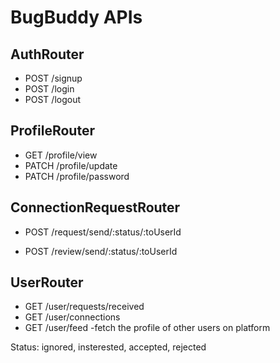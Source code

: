 # BugBuddy APIs

## AuthRouter

-   POST /signup
-   POST /login
-   POST /logout

## ProfileRouter

-   GET /profile/view
-   PATCH /profile/update
-   PATCH /profile/password

## ConnectionRequestRouter

-   POST /request/send/:status/:toUserId
<!-- -   POST /request/send/interested/:toUserId
-   POST /request/send/rejected/:toUserId -->

-   POST /review/send/:status/:toUserId
<!-- -   POST /review/send/interested/:toUserId
-   POST /review/send/rejected/:toUserId -->

## UserRouter

-   GET /user/requests/received
-   GET /user/connections
-   GET /user/feed -fetch the profile of other users on platform

Status: ignored, insterested, accepted, rejected
